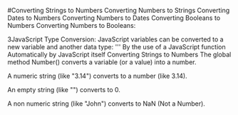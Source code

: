 #Converting Strings to Numbers
Converting Numbers to Strings
Converting Dates to Numbers
Converting Numbers to Dates
Converting Booleans to Numbers
Converting Numbers to Booleans:

3JavaScript Type Conversion:
JavaScript variables can be converted to a new variable and another data type:
'''
By the use of a JavaScript function
Automatically by JavaScript itself
Converting Strings to Numbers
The global method Number() converts a variable (or a value) into a number.

A numeric string (like "3.14") converts to a number (like 3.14).

An empty string (like "") converts to 0.

A non numeric string (like "John") converts to NaN (Not a Number).